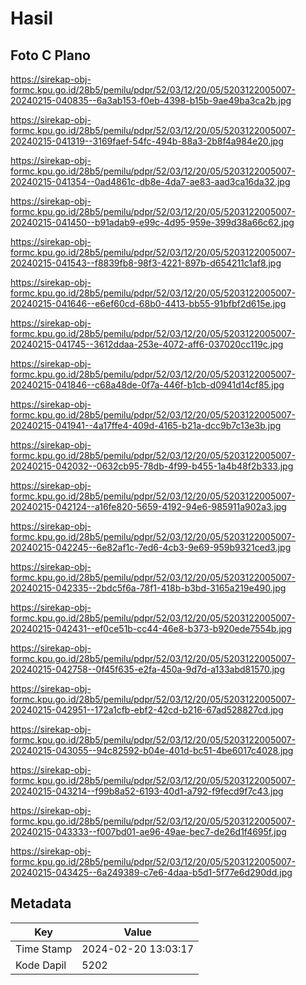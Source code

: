 # Hasil

## Foto C Plano

https://sirekap-obj-formc.kpu.go.id/28b5/pemilu/pdpr/52/03/12/20/05/5203122005007-20240215-040835--6a3ab153-f0eb-4398-b15b-9ae49ba3ca2b.jpg

https://sirekap-obj-formc.kpu.go.id/28b5/pemilu/pdpr/52/03/12/20/05/5203122005007-20240215-041319--3169faef-54fc-494b-88a3-2b8f4a984e20.jpg

https://sirekap-obj-formc.kpu.go.id/28b5/pemilu/pdpr/52/03/12/20/05/5203122005007-20240215-041354--0ad4861c-db8e-4da7-ae83-aad3ca16da32.jpg

https://sirekap-obj-formc.kpu.go.id/28b5/pemilu/pdpr/52/03/12/20/05/5203122005007-20240215-041450--b91adab9-e99c-4d95-959e-399d38a66c62.jpg

https://sirekap-obj-formc.kpu.go.id/28b5/pemilu/pdpr/52/03/12/20/05/5203122005007-20240215-041543--f8839fb8-98f3-4221-897b-d654211c1af8.jpg

https://sirekap-obj-formc.kpu.go.id/28b5/pemilu/pdpr/52/03/12/20/05/5203122005007-20240215-041646--e6ef60cd-68b0-4413-bb55-91bfbf2d615e.jpg

https://sirekap-obj-formc.kpu.go.id/28b5/pemilu/pdpr/52/03/12/20/05/5203122005007-20240215-041745--3612ddaa-253e-4072-aff6-037020cc119c.jpg

https://sirekap-obj-formc.kpu.go.id/28b5/pemilu/pdpr/52/03/12/20/05/5203122005007-20240215-041846--c68a48de-0f7a-446f-b1cb-d0941d14cf85.jpg

https://sirekap-obj-formc.kpu.go.id/28b5/pemilu/pdpr/52/03/12/20/05/5203122005007-20240215-041941--4a17ffe4-409d-4165-b21a-dcc9b7c13e3b.jpg

https://sirekap-obj-formc.kpu.go.id/28b5/pemilu/pdpr/52/03/12/20/05/5203122005007-20240215-042032--0632cb95-78db-4f99-b455-1a4b48f2b333.jpg

https://sirekap-obj-formc.kpu.go.id/28b5/pemilu/pdpr/52/03/12/20/05/5203122005007-20240215-042124--a16fe820-5659-4192-94e6-985911a902a3.jpg

https://sirekap-obj-formc.kpu.go.id/28b5/pemilu/pdpr/52/03/12/20/05/5203122005007-20240215-042245--6e82af1c-7ed6-4cb3-9e69-959b9321ced3.jpg

https://sirekap-obj-formc.kpu.go.id/28b5/pemilu/pdpr/52/03/12/20/05/5203122005007-20240215-042335--2bdc5f6a-78f1-418b-b3bd-3165a219e490.jpg

https://sirekap-obj-formc.kpu.go.id/28b5/pemilu/pdpr/52/03/12/20/05/5203122005007-20240215-042431--ef0ce51b-cc44-46e8-b373-b920ede7554b.jpg

https://sirekap-obj-formc.kpu.go.id/28b5/pemilu/pdpr/52/03/12/20/05/5203122005007-20240215-042758--0f45f635-e2fa-450a-9d7d-a133abd81570.jpg

https://sirekap-obj-formc.kpu.go.id/28b5/pemilu/pdpr/52/03/12/20/05/5203122005007-20240215-042951--172a1cfb-ebf2-42cd-b216-67ad528827cd.jpg

https://sirekap-obj-formc.kpu.go.id/28b5/pemilu/pdpr/52/03/12/20/05/5203122005007-20240215-043055--94c82592-b04e-401d-bc51-4be6017c4028.jpg

https://sirekap-obj-formc.kpu.go.id/28b5/pemilu/pdpr/52/03/12/20/05/5203122005007-20240215-043214--f99b8a52-6193-40d1-a792-f9fecd9f7c43.jpg

https://sirekap-obj-formc.kpu.go.id/28b5/pemilu/pdpr/52/03/12/20/05/5203122005007-20240215-043333--f007bd01-ae96-49ae-bec7-de26d1f4695f.jpg

https://sirekap-obj-formc.kpu.go.id/28b5/pemilu/pdpr/52/03/12/20/05/5203122005007-20240215-043425--6a249389-c7e6-4daa-b5d1-5f77e6d290dd.jpg


## Metadata

| Key        | Value               |
| ---------- | ------------------- |
| Time Stamp | 2024-02-20 13:03:17 |
| Kode Dapil | 5202                |



